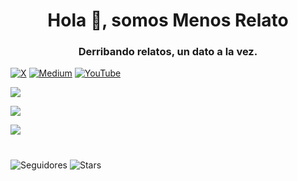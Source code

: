 <h1 align="center">Hola 👋, somos Menos Relato</h1>
<h3 align="center">Derribando relatos, un dato a la vez.</h3>

[![X](https://img.shields.io/badge/X-@MenosRelato-blue?logo=twitter&logoColor=1D9BF0&labelColor=black)](https://x.com/MenosRelato)
[![Medium](https://img.shields.io/badge/Medium-@MenosRelato-FFD300?logo=medium&logoColor=FFD300&labelColor=black)](https://medium.com/@MenosRelato)
[![YouTube](https://img.shields.io/badge/YouTube-@MenosRelato-red?logo=youtube&logoColor=red&labelColor=black)](https://www.youtube.com/@MenosRelato)


<p>
<picture>
  <source
    srcset="https://github-readme-stats.vercel.app/api?username=menosrelato&show_icons=true&locale=en&show=discussions_answered&theme=dark&custom_title=Menos%20Relato%20En%20Resumen"
    media="(prefers-color-scheme: dark)" />
  <source
    srcset="https://github-readme-stats.vercel.app/api?username=menosrelato&show_icons=true&locale=en&show=discussions_answered&custom_title=Menos%20Relato%20En%20A%20Resumen"
    media="(prefers-color-scheme: light), (prefers-color-scheme: no-preference)" />
  <img align="center" src="https://github-readme-stats.vercel.app/api?username=menosrelato&show_icons=true&locale=en&show=discussions_answered&custom_title=Menos%20Relato%20En%20A%20Resumen" />
</picture>
</p>

<p>
<picture>
  <source
    srcset="https://github-readme-streak-stats.herokuapp.com/?user=menosrelato&theme=dark"
    media="(prefers-color-scheme: dark)" />
  <source
    srcset="https://github-readme-streak-stats.herokuapp.com/?user=menosrelato"
    media="(prefers-color-scheme: light), (prefers-color-scheme: no-preference)" />
  <img align="center" src="https://github-readme-streak-stats.herokuapp.com/?user=menosrelato" />
</picture>
</p>

<p>
<picture>
  <source
    srcset="https://github-readme-stats.vercel.app/api/top-langs?username=menosrelato&show_icons=true&layout=compact&theme=dark&size_weight=0.5&count_weight=0.5"
    media="(prefers-color-scheme: dark)" />
  <source
    srcset="https://github-readme-stats.vercel.app/api/top-langs?username=menosrelato&show_icons=true&layout=compact&size_weight=0.5&count_weight=0.5"
    media="(prefers-color-scheme: light), (prefers-color-scheme: no-preference)" />
  <img align="center" src="https://github-readme-stats.vercel.app/api/top-langs?username=menosrelato&show_icons=true&layout=compact&size_weight=0.5&count_weight=0.5" />
</picture>
</p>
<h1></h1>

![Seguidores](https://img.shields.io/github/followers/menosrelato?logo=GitHub&label=@menosrelato%20followers)
![Stars](https://img.shields.io/github/stars/menosrelato?logo=GitHub&label=@menosrelato%20stars&affiliations=OWNER,COLLABORATOR&color=FFC83D)
